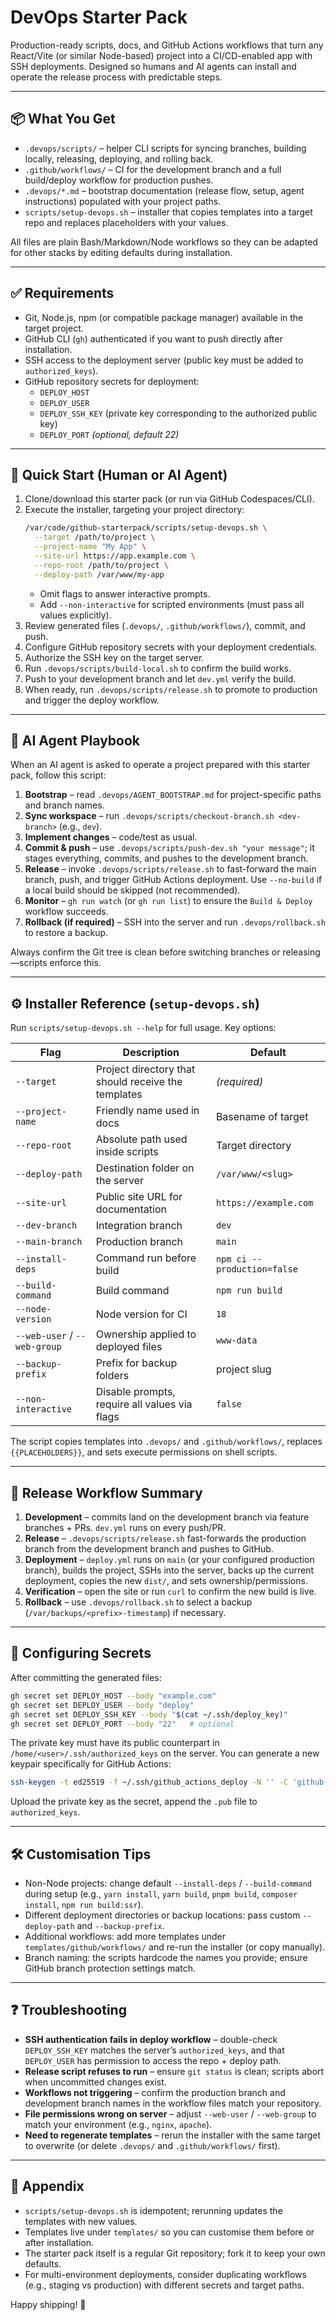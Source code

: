 # DevOps Starter Pack

Production-ready scripts, docs, and GitHub Actions workflows that turn any React/Vite (or similar Node-based) project into a CI/CD-enabled app with SSH deployments. Designed so humans and AI agents can install and operate the release process with predictable steps.

---

## 📦 What You Get

- `.devops/scripts/` – helper CLI scripts for syncing branches, building locally, releasing, deploying, and rolling back.
- `.github/workflows/` – CI for the development branch and a full build/deploy workflow for production pushes.
- `.devops/*.md` – bootstrap documentation (release flow, setup, agent instructions) populated with your project paths.
- `scripts/setup-devops.sh` – installer that copies templates into a target repo and replaces placeholders with your values.

All files are plain Bash/Markdown/Node workflows so they can be adapted for other stacks by editing defaults during installation.

---

## ✅ Requirements

- Git, Node.js, npm (or compatible package manager) available in the target project.
- GitHub CLI (`gh`) authenticated if you want to push directly after installation.
- SSH access to the deployment server (public key must be added to `authorized_keys`).
- GitHub repository secrets for deployment:
  - `DEPLOY_HOST`
  - `DEPLOY_USER`
  - `DEPLOY_SSH_KEY` (private key corresponding to the authorized public key)
  - `DEPLOY_PORT` *(optional, default 22)*

---

## 🚀 Quick Start (Human or AI Agent)

1. Clone/download this starter pack (or run via GitHub Codespaces/CLI).
2. Execute the installer, targeting your project directory:
   ```bash
   /var/code/github-starterpack/scripts/setup-devops.sh \
     --target /path/to/project \
     --project-name "My App" \
     --site-url https://app.example.com \
     --repo-root /path/to/project \
     --deploy-path /var/www/my-app
   ```
   - Omit flags to answer interactive prompts.
   - Add `--non-interactive` for scripted environments (must pass all values explicitly).
3. Review generated files (`.devops/`, `.github/workflows/`), commit, and push.
4. Configure GitHub repository secrets with your deployment credentials.
5. Authorize the SSH key on the target server.
6. Run `.devops/scripts/build-local.sh` to confirm the build works.
7. Push to your development branch and let `dev.yml` verify the build.
8. When ready, run `.devops/scripts/release.sh` to promote to production and trigger the deploy workflow.

---

## 🧠 AI Agent Playbook

When an AI agent is asked to operate a project prepared with this starter pack, follow this script:

1. **Bootstrap** – read `.devops/AGENT_BOOTSTRAP.md` for project-specific paths and branch names.
2. **Sync workspace** – run `.devops/scripts/checkout-branch.sh <dev-branch>` (e.g., `dev`).
3. **Implement changes** – code/test as usual.
4. **Commit & push** – use `.devops/scripts/push-dev.sh "your message"`; it stages everything, commits, and pushes to the development branch.
5. **Release** – invoke `.devops/scripts/release.sh` to fast-forward the main branch, push, and trigger GitHub Actions deployment. Use `--no-build` if a local build should be skipped (not recommended).
6. **Monitor** – `gh run watch` (or `gh run list`) to ensure the `Build & Deploy` workflow succeeds.
7. **Rollback (if required)** – SSH into the server and run `.devops/rollback.sh` to restore a backup.

Always confirm the Git tree is clean before switching branches or releasing—scripts enforce this.

---

## ⚙️ Installer Reference (`setup-devops.sh`)

Run `scripts/setup-devops.sh --help` for full usage. Key options:

| Flag | Description | Default |
|------|-------------|---------|
| `--target` | Project directory that should receive the templates | *(required)* |
| `--project-name` | Friendly name used in docs | Basename of target |
| `--repo-root` | Absolute path used inside scripts | Target directory |
| `--deploy-path` | Destination folder on the server | `/var/www/<slug>` |
| `--site-url` | Public site URL for documentation | `https://example.com` |
| `--dev-branch` | Integration branch | `dev` |
| `--main-branch` | Production branch | `main` |
| `--install-deps` | Command run before build | `npm ci --production=false` |
| `--build-command` | Build command | `npm run build` |
| `--node-version` | Node version for CI | `18` |
| `--web-user` / `--web-group` | Ownership applied to deployed files | `www-data` |
| `--backup-prefix` | Prefix for backup folders | project slug |
| `--non-interactive` | Disable prompts, require all values via flags | `false` |

The script copies templates into `.devops/` and `.github/workflows/`, replaces `{{PLACEHOLDERS}}`, and sets execute permissions on shell scripts.

---

## 🔄 Release Workflow Summary

1. **Development** – commits land on the development branch via feature branches + PRs. `dev.yml` runs on every push/PR.
2. **Release** – `.devops/scripts/release.sh` fast-forwards the production branch from the development branch and pushes to GitHub.
3. **Deployment** – `deploy.yml` runs on `main` (or your configured production branch), builds the project, SSHs into the server, backs up the current deployment, copies the new `dist/`, and sets ownership/permissions.
4. **Verification** – open the site or run `curl` to confirm the new build is live.
5. **Rollback** – use `.devops/rollback.sh` to select a backup (`/var/backups/<prefix>-timestamp`) if necessary.

---

## 🔐 Configuring Secrets

After committing the generated files:

```bash
gh secret set DEPLOY_HOST --body "example.com"
gh secret set DEPLOY_USER --body "deploy"
gh secret set DEPLOY_SSH_KEY --body "$(cat ~/.ssh/deploy_key)"
gh secret set DEPLOY_PORT --body "22"   # optional
```

The private key must have its public counterpart in `/home/<user>/.ssh/authorized_keys` on the server. You can generate a new keypair specifically for GitHub Actions:

```bash
ssh-keygen -t ed25519 -f ~/.ssh/github_actions_deploy -N '' -C 'github-actions'
```

Upload the private key as the secret, append the `.pub` file to `authorized_keys`.

---

## 🛠 Customisation Tips

- Non-Node projects: change default `--install-deps` / `--build-command` during setup (e.g., `yarn install`, `yarn build`, `pnpm build`, `composer install`, `npm run build:ssr`).
- Different deployment directories or backup locations: pass custom `--deploy-path` and `--backup-prefix`.
- Additional workflows: add more templates under `templates/github/workflows/` and re-run the installer (or copy manually).
- Branch naming: the scripts hardcode the names you provide; ensure GitHub branch protection settings match.

---

## ❓ Troubleshooting

- **SSH authentication fails in deploy workflow** – double-check `DEPLOY_SSH_KEY` matches the server’s `authorized_keys`, and that `DEPLOY_USER` has permission to access the repo + deploy path.
- **Release script refuses to run** – ensure `git status` is clean; scripts abort when uncommitted changes exist.
- **Workflows not triggering** – confirm the production branch and development branch names in the workflow files match your repository.
- **File permissions wrong on server** – adjust `--web-user` / `--web-group` to match your environment (e.g., `nginx`, `apache`).
- **Need to regenerate templates** – rerun the installer with the same target to overwrite (or delete `.devops/` and `.github/workflows/` first).

---

## 🧾 Appendix

- `scripts/setup-devops.sh` is idempotent; rerunning updates the templates with new values.
- Templates live under `templates/` so you can customise them before or after installation.
- The starter pack itself is a regular Git repository; fork it to keep your own defaults.
- For multi-environment deployments, consider duplicating workflows (e.g., staging vs production) with different secrets and target paths.

Happy shipping! 🚀
